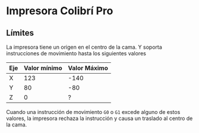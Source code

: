 # Impresora Colibrí Pro

## Límites
La impresora tiene un origen en el centro de la cama. Y soporta instrucciones de movimiento hasta los siguientes valores

|Eje| Valor mínimo | Valor Máximo |
|---|-----|------|
| X | 123 | -140 |
| Y | 80  | -80  |
| Z | 0   | ?    |

Cuando una instrucción de movimiento `G0` o `G1` excede alguno de estos valores, la impresora rechaza la instrucción y causa un traslado al centro de la cama.

